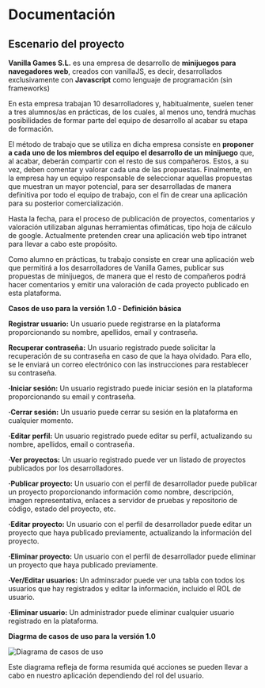 # Documentación
## Escenario del proyecto

**Vanilla Games S.L.** es una empresa de desarrollo de **minijuegos para navegadores web**, creados con vanillaJS, es decir, desarrollados exclusivamente con **Javascript** como lenguaje de programación (sin frameworks)

En esta empresa trabajan 10 desarrolladores y, habitualmente, suelen tener a tres alumnos/as en prácticas, de los cuales, al menos uno, tendrá muchas posibilidades de formar parte del equipo de desarrollo al acabar su etapa de formación.

El método de trabajo que se utiliza en dicha empresa consiste en **proponer a cada uno de los miembros del equipo el desarrollo de un minijuego** que, al acabar, deberán compartir con el resto de sus compañeros. Estos, a su vez, deben comentar y valorar cada una de las propuestas. Finalmente, en la empresa hay un equipo responsable de seleccionar aquellas propuestas que muestran un mayor potencial, para ser desarrolladas de manera definitiva por todo el equipo de trabajo, con el fin de crear una aplicación para su posterior comercialización.

Hasta la fecha, para el proceso de publicación de proyectos, comentarios y valoración utilizaban algunas herramientas ofimáticas, tipo hoja de cálculo de google. Actualmente pretenden crear una aplicación web tipo intranet para llevar a cabo este propósito.

Como alumno en prácticas, tu trabajo consiste en crear una aplicación web que permitirá a los desarrolladores de Vanilla Games, publicar sus propuestas de minijuegos, de manera que el resto de compañeros podrá hacer comentarios y emitir una valoración de cada proyecto publicado en esta plataforma.

**Casos de uso para la versión 1.0 - Definición básica**

**Registrar usuario:** Un usuario puede registrarse en la plataforma proporcionando su nombre, apellidos, email y contraseña.


**Recuperar contraseña:** Un usuario registrado puede solicitar la recuperación de su contraseña en caso de que la haya olvidado. Para ello, se le enviará un correo electrónico 
con las instrucciones para restablecer su contraseña.

**·Iniciar sesión:** Un usuario registrado puede iniciar sesión en la plataforma proporcionando su email y contraseña.

**·Cerrar sesión:** Un usuario puede cerrar su sesión en la plataforma en cualquier momento.

**·Editar perfil:** Un usuario registrado puede editar su perfil, actualizando su nombre, apellidos, email o contraseña.

**·Ver proyectos:** Un usuario registrado puede ver un listado de proyectos publicados por los desarrolladores.

**·Publicar proyecto:** Un usuario con el perfil de desarrollador puede publicar un proyecto proporcionando información como nombre, descripción, imagen representativa, enlaces a servidor de pruebas y repositorio de código, estado del proyecto, etc.

**·Editar proyecto:** Un usuario con el perfil de desarrollador puede editar un proyecto que haya publicado previamente, actualizando la información del proyecto.

**·Eliminar proyecto:** Un usuario con el perfil de desarrollador puede eliminar un proyecto que haya publicado previamente.

**·Ver/Editar usuarios:** Un adminsrador puede ver una tabla con todos los usuarios que hay registrados y editar la información, incluido el ROL de usuario.

**·Eliminar usuario:** Un administrador puede eliminar cualquier usuario registrado en la plataforma.


**Diagrma de casos de uso para la versión 1.0**

![Diagrama de casos de uso](https://carrebola.github.io/vanillaPill/assets/images/diagramaCasosUso_1-3fc60e64208490df3bd2eb0f595cedbc.png)

Este diagrama refleja de forma resumida qué acciones se pueden llevar a cabo en nuestro aplicación dependiendo del rol del usuario.
